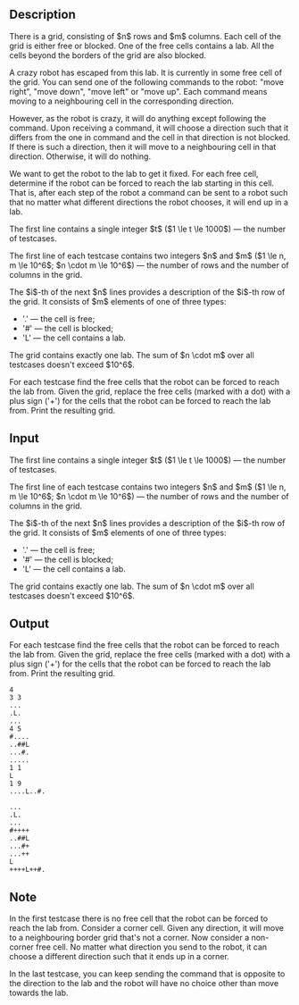 ## Description

<div><p>There is a grid, consisting of $n$ rows and $m$ columns. Each cell of the grid is either free or blocked. One of the free cells contains a lab. All the cells beyond the borders of the grid are also blocked.</p><p>A crazy robot has escaped from this lab. It is currently in some free cell of the grid. You can send one of the following commands to the robot: "move right", "move down", "move left" or "move up". Each command means moving to a neighbouring cell in the corresponding direction.</p><p>However, as the robot is crazy, it will do anything except following the command. Upon receiving a command, it will choose a direction such that it differs from the one in command and the cell in that direction is not blocked. If there is such a direction, then it will move to a neighbouring cell in that direction. Otherwise, it will do nothing.</p><p>We want to get the robot to the lab to get it fixed. For each free cell, determine if the robot can be forced to reach the lab starting in this cell. That is, after each step of the robot a command can be sent to a robot such that no matter what different directions the robot chooses, it will end up in a lab.</p></div><div class="input-specification"><p>The first line contains a single integer $t$ ($1 \le t \le 1000$)&nbsp;— the number of testcases.</p><p>The first line of each testcase contains two integers $n$ and $m$ ($1 \le n, m \le 10^6$; $n \cdot m \le 10^6$)&nbsp;— the number of rows and the number of columns in the grid.</p><p>The $i$-th of the next $n$ lines provides a description of the $i$-th row of the grid. It consists of $m$ elements of one of three types: </p><ul> <li> '.'&nbsp;— the cell is free; </li><li> '#'&nbsp;— the cell is blocked; </li><li> 'L'&nbsp;— the cell contains a lab. </li></ul><p>The grid contains exactly one lab. The sum of $n \cdot m$ over all testcases doesn't exceed $10^6$.</p></div><div class="output-specification"><p>For each testcase find the free cells that the robot can be forced to reach the lab from. Given the grid, replace the free cells (marked with a dot) with a plus sign ('+') for the cells that the robot can be forced to reach the lab from. Print the resulting grid.</p></div>

## Input

<p>The first line contains a single integer $t$ ($1 \le t \le 1000$)&nbsp;— the number of testcases.</p><p>The first line of each testcase contains two integers $n$ and $m$ ($1 \le n, m \le 10^6$; $n \cdot m \le 10^6$)&nbsp;— the number of rows and the number of columns in the grid.</p><p>The $i$-th of the next $n$ lines provides a description of the $i$-th row of the grid. It consists of $m$ elements of one of three types: </p><ul> <li> '.'&nbsp;— the cell is free; </li><li> '#'&nbsp;— the cell is blocked; </li><li> 'L'&nbsp;— the cell contains a lab. </li></ul><p>The grid contains exactly one lab. The sum of $n \cdot m$ over all testcases doesn't exceed $10^6$.</p>

## Output

<p>For each testcase find the free cells that the robot can be forced to reach the lab from. Given the grid, replace the free cells (marked with a dot) with a plus sign ('+') for the cells that the robot can be forced to reach the lab from. Print the resulting grid.</p>





```input1
4
3 3
...
.L.
...
4 5
#....
..##L
...#.
.....
1 1
L
1 9
....L..#.
```




```output1
...
.L.
...
#++++
..##L
...#+
...++
L
++++L++#.
```



## Note

<p>In the first testcase there is no free cell that the robot can be forced to reach the lab from. Consider a corner cell. Given any direction, it will move to a neighbouring border grid that's not a corner. Now consider a non-corner free cell. No matter what direction you send to the robot, it can choose a different direction such that it ends up in a corner.</p><p>In the last testcase, you can keep sending the command that is opposite to the direction to the lab and the robot will have no choice other than move towards the lab.</p>
